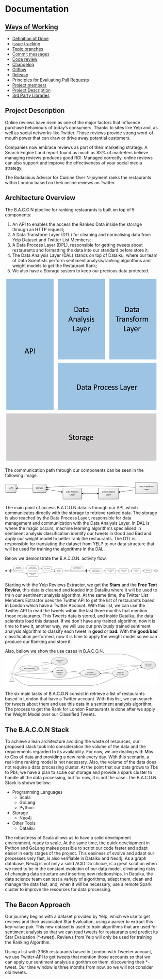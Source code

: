 # Documentation

## [Ways of Working](docs/ways-of-working.md)

* [Definition of Done](docs/ways-of-working.md#markdown-header-definition-of-done)
* [Issue tracking](docs/ways-of-working.md#markdown-header-issue-tracking)
* [Topic branches](docs/ways-of-working.md#markdown-header-topic-branches)
* [Commit messages](docs/ways-of-working.md#markdown-header-commit-messages)
* [Code review](docs/ways-of-working.md#markdown-header-code-review)
* [Changelog](docs/ways-of-working.md#markdown-header-commit-changelog)
* [Gitflow](docs/ways-of-working.md#markdown-header-gitflow)
* [Release](docs/ways-of-working.md#markdown-header-release)
* [Principles for Evaluating Pull Requests](docs/pull-request-evaluation.md)
* [Project members](docs/project-members.md)
* [Project Description](#markdown-header-project-description)
* [3rd Party Libraries](docs/3rd-party-libs.md)

## Project Description

Online reviews have risen as one of the major factors that influence purchase behaviours of today’s consumers. Thanks to sites like Yelp and, as well as social networks like Twitter. Those reviews provide strong word-of-mouth power that can draw or drive away potential customers.

Companies now embrace reviews as part of their marketing strategy. A Search Engine Land report found as much as 83% of marketers believe managing reviews produces good ROI. Managed correctly, online reviews can also support and improve the effectiveness of your social media strategy.

The Bodacious Advisor for Cuisine Over N-joyment ranks the restaurants within London based on their online reviews on Twitter. 

## Architecture Overview
The B.A.C.O.N pipeline for ranking restaurants is built on top of 5 components: 

1. An API to enables the access the Ranked Data inside the storage through an HTTP request;
2. A Data Transform Layer (DTL) for cleaning and normalising data from Yelp Dataset and Twitter List Members;
3. A Data Process Layer (DPL), responsible for getting tweets about restaurants and formatting the data into our standard before store it;
4. The Data Analysis Layer (DAL) stands on top of DataIku, where our team of Data Scientists perform sentiment analysis/ranking algorithms and weight models to get the Restaurant Rank;
5. We also have a Storage system to keep our precious data protected.

![architecture](images/arch.png)

The communication path through our components can be seen in the following image. 

![communication](images/communication.png)

The main point of access B.A.C.O.N data is through our API, which communicates directly with the storage to retrieve ranked data. The storage is also reached by the Data Process Layer, responsible for data management and communication with the Data Analysis Layer. In DAL is where the magic occurs, machine learning algorithms specialised in sentiment analysis classification identify our tweets in Good and Bad and apply our weight model to better rank the restaurants. The DTL is responsible for translating the dataset from YELP to our data structure that will be used for training the algorithms in the DAL.

Below we demonstrate the B.A.C.O.N. activity flow.
 
![activity](images/activity.png)

Starting with the Yelp Reviews Extractor, we get the **Stars** and the **Free Text Review**, this data is cleaned and loaded into DataIku where it will be used to train our sentiment analysis algorithm. At the same time, the Twitter List Members Extractor uses the Twitter API to get the list of restaurants based in London which have a Twitter Account. With this list, we can use the Twitter API to read the tweets within the last three months that mention those restaurants. This Tweets data is stored, and inside DataIku, the data scientists load this dataset. If we don't have any trained algorithm, now it is time to have it, another way, we will use our previously trained sentiment analysis algorithm to classify each tweet in **good** or **bad**. With the **good/bad** classification performed, now it is time to apply the weight model so we can produce our Ranking and store it.

Also, bellow we show the use cases in B.A.C.O.N.
![uc](images/use_cases.png)

The six main tasks of B.A.C.O.N consist in retrieve a list of restaurants based in London that have a Twitter account. With this list, we can search for tweets about them and use this data in a sentiment analysis algorithm. The process to get the Rank for London Restaurants is done after we apply the Weight Model over our Classified Tweets.

## The B.A.C.O.N Stack
To achieve a lean architecture avoiding the waste of resources, our proposed stack took into consideration the volume of the data and the requirements regarded to its availability. For now, we are dealing with Mbs to Gbs of data and providing a new rank every day. With this scenario, a real-time ranking model is not necessary. Also, the volume of the data does not require a data processing cluster. At the point that our data grows to Tbs to Pbs, we have a plan to scale our storage and provide a spark cluster to handle all the data processing, but for now, it is not the case. The B.A.C.O.N Stack is shown bellow:

* Programming Languages
    * Scala
    * GoLang
    * Python
* Storage
    * Neo4j
* Other Tools
    * Dataiku

The robustness of Scala allows us to have a solid development environment, ready to scale. At the same time, the quick development in Python and GoLang makes possible to script our code faster and adapt easier in early stages of the project. This easiness of evolve and adapt our processes very fast, is also verifiable in Dataiku and Neo4j. As a graph database, Neo4j is not only a solid ACID Db choice, is a great solution when we need to be in the constant evolution of our data model, eliminating risks of changing data structure and inserting new relationships. In Dataiku, the data science team can test a variety of algorithms, adapt them, clean and manage the data fast, and, when it will be necessary, use a remote Spark cluster to improve the resources for data processing.

## The Bacon Approach
Our journey begins with a dataset provided by Yelp, which we use to get reviews and their associated Star Evaluation, using a parser to extract this key-value pair. This new dataset is used to train algorithms that are used for sentiment analysis so that we can read tweets for restaurants and predict its Star Evaluation (*-tweet). Reviews from Yelp will only be used for training the Ranking Algorithm. 

Using a list with 2365 restaurants based in London with Tweeter account, we use Twitter-API to get tweets that mention those accounts so that we can apply our sentiment analysis algorithm on them, discovering their *-tweet. Our time window is three months from now, so we will not consider old tweets.


